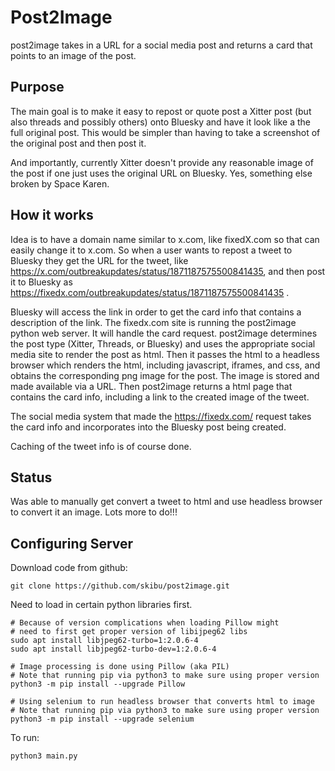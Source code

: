 # Post2Image

post2image takes in a URL for a social media post and returns a card that points to an image of the post. 

## Purpose 
The main goal is to make it easy to repost or quote post a Xitter post (but also threads and possibly 
others) onto Bluesky and have it look like a the full original post. This would be simpler than having 
to take a screenshot of the original post and then post it. 

And importantly, currently Xitter doesn't provide any reasonable image of the post if one just uses the 
original URL on Bluesky. Yes, something else broken by Space Karen.

## How it works
Idea is to have a domain name similar to x.com, like fixedX.com so that can easily change it to x.com. So when a user wants to repost a tweet to Bluesky they get the URL for the tweet, like https://x.com/outbreakupdates/status/1871187575500841435, and then post it to Bluesky as https://fixedx.com/outbreakupdates/status/1871187575500841435 . 

Bluesky will access the link in order to get the card info that contains a description of the link. The fixedx.com site is running the post2image python web server. It will handle the card request. post2image determines the post type (Xitter, Threads, or Bluesky) and uses the appropriate social media site to render the post as html. Then it passes the html to a headless browser which renders the html, including javascript, iframes, and css, and obtains the corresponding png image for the post. The image is stored and made available via a URL. Then post2image returns a html page that contains the card info, including a link to the created image of the tweet. 

The social media system that made the https://fixedx.com/ request takes the card info and incorporates into the Bluesky post being created.

Caching of the tweet info is of course done.

## Status

Was able to manually get convert a tweet to html and use headless browser to convert it an image. Lots more to do!!!

## Configuring Server
Download code from github:
```
git clone https://github.com/skibu/post2image.git
```

Need to load in certain python libraries first.
```
# Because of version complications when loading Pillow might
# need to first get proper version of libijpeg62 libs
sudo apt install libjpeg62-turbo=1:2.0.6-4
sudo apt install libjpeg62-turbo-dev=1:2.0.6-4

# Image processing is done using Pillow (aka PIL)
# Note that running pip via python3 to make sure using proper version
python3 -m pip install --upgrade Pillow 

# Using selenium to run headless browser that converts html to image
# Note that running pip via python3 to make sure using proper version
python3 -m pip install --upgrade selenium
```

To run:
```
python3 main.py
```
